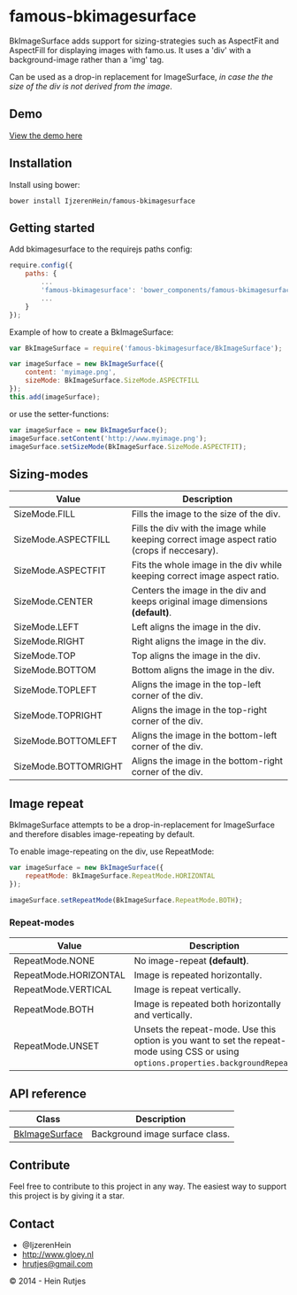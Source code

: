famous-bkimagesurface
==========

BkImageSurface adds support for sizing-strategies such as AspectFit and AspectFill for displaying images with famo.us.
It uses a 'div' with a background-image rather than a 'img' tag.

Can be used as a drop-in replacement for ImageSurface, *in case the the size of the div is not derived from the image*.

## Demo

[View the demo here](https://rawgit.com/IjzerenHein/famous-imageview/master/examples/demo/index.html)


## Installation

Install using bower:
	
	bower install IjzerenHein/famous-bkimagesurface
	
## Getting started

Add bkimagesurface to the requirejs paths config:

```javascript
require.config({
    paths: {
        ...
        'famous-bkimagesurface': 'bower_components/famous-bkimagesurface',
        ...
    }
});
```

Example of how to create a BkImageSurface:

```javascript
var BkImageSurface = require('famous-bkimagesurface/BkImageSurface');

var imageSurface = new BkImageSurface({
    content: 'myimage.png',
    sizeMode: BkImageSurface.SizeMode.ASPECTFILL
});
this.add(imageSurface);
```

or use the setter-functions:

```javascript
var imageSurface = new BkImageSurface();
imageSurface.setContent('http://www.myimage.png');
imageSurface.setSizeMode(BkImageSurface.SizeMode.ASPECTFIT);
```

## Sizing-modes

|Value|Description|
|---|---|
|SizeMode.FILL|Fills the image to the size of the div.|
|SizeMode.ASPECTFILL|Fills the div with the image while keeping correct image aspect ratio (crops if neccesary).|
|SizeMode.ASPECTFIT|Fits the whole image in the div while keeping correct image aspect ratio.|
|SizeMode.CENTER|Centers the image in the div and keeps original image dimensions  **(default)**.|
|SizeMode.LEFT|Left aligns the image in the div.|
|SizeMode.RIGHT|Right aligns the image in the div.|
|SizeMode.TOP|Top aligns the image in the div.|
|SizeMode.BOTTOM|Bottom aligns the image in the div.|
|SizeMode.TOPLEFT|Aligns the image in the top-left corner of the div.|
|SizeMode.TOPRIGHT|Aligns the image in the top-right corner of the div.|
|SizeMode.BOTTOMLEFT|Aligns the image in the bottom-left corner of the div.|
|SizeMode.BOTTOMRIGHT|Aligns the image in the bottom-right corner of the div.|

## Image repeat

BkImageSurface attempts to be a drop-in-replacement for ImageSurface and therefore disables image-repeating by default.

To enable image-repeating on the div, use RepeatMode:

```javascript
var imageSurface = new BkImageSurface({
    repeatMode: BkImageSurface.RepeatMode.HORIZONTAL
});

imageSurface.setRepeatMode(BkImageSurface.RepeatMode.BOTH);
```

### Repeat-modes

|Value|Description|
|---|---|
|RepeatMode.NONE|No image-repeat **(default)**.|
|RepeatMode.HORIZONTAL|Image is repeated horizontally.|
|RepeatMode.VERTICAL|Image is repeat vertically.|
|RepeatMode.BOTH|Image is repeated both horizontally and vertically.|
|RepeatMode.UNSET|Unsets the repeat-mode. Use this option is you want to set the repeat-mode using CSS or using `options.properties.backgroundRepeat`.|

## API reference

|Class|Description|
|---|---|
|[BkImageSurface](docs/BkImageSurface.md)|Background image surface class.|

## Contribute

Feel free to contribute to this project in any way. The easiest way to support this project is by giving it a star.

## Contact
- 	@IjzerenHein
- 	http://www.gloey.nl
- 	hrutjes@gmail.com

© 2014 - Hein Rutjes